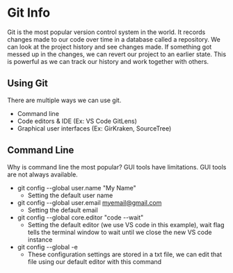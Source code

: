 # Git Info
Git is the most popular version control system in the world. It records changes made to our code over time in a database called a repository. We can look at the project history and see changes made. If something got messed up in the changes, we can revert our project to an earlier state. This is powerful as we can track our history and work together with others.

**Using Git**
-----------------
There are multiple ways we can use git.
- Command line
- Code editors & IDE (Ex: VS Code GitLens)
- Graphical user interfaces (Ex: GirKraken, SourceTree)

**Command Line**
----------------
Why is command line the most popular? GUI tools have limitations. GUI tools are not always available.

- git config --global user.name "My Name"
  - Setting the default user name 
- git config --global user.email myemail@gmail.com
  - Setting the default email
- git config --global core.editor "code --wait"
  - Setting the default editor (we use VS code in this example), wait flag tells the terminal window to wait until we close the new VS code instance
- git config --global -e
  - These configuration settings are stored in a txt file, we can edit that file using our default editor with this command
